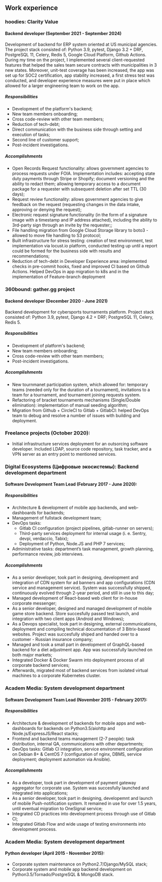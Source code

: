 ## Work experience

### hoodies: Clarity Value
#### Backend developer (September 2021 - September 2024)
Development of backend for ERP system oriented at US municipal agencies. The project stack consisted of: Python 3.9, pytest, Django 3.2 + DRF, PostgreSQL 11, Celery, Redis 5, Google Cloud Platform, Github Actions. During my time on the project, I implemented several client-requested features that helped the sales team secure contracts with municipalities in 3 new states. Moreover, unit-test coverage has been increased, the app was set up for SOC2 certification, app stability increased, a first stress test was conducted, and developer experience measures were put in place which allowed for a larger engineering team to work on the app.

##### Responsibilities
* Development of the platform's backend;
* New team members onboarding;
* Cross code-review with other team members;
* Reduction of tech-debt;
* Direct communication with the business side through setting and execution of tasks;
* Second line of customer support;
* Post-incident investigations.
##### Accomplishments
* Open Records Request functionality: allows government agencies to process requests under FOIA. Implementation includes: accepting state duty payments through Stripe or Shopify; document versioning and the ability to redact them; allowing temporary access to a document package for a requester with subsequent deletion after set TTL (30 days);
* Request review functionality: allows government agencies to give feedback on the request (requesting changes in the data intake, approving or denying the request);
* Electronic request signature functionality (in the form of a signature image with a timestamp and IP address attached), including the ability to 3rd-party sign through an invite by the requester;;
* File handling migration from Google Cloud Storage library to boto3 - allowed to move file handling to S3 protocol;
* Built infrastructure for stress testing: creation of test environment, test implementation via locust.io platform, conducted testing up until a report could be formed for the business side with results and recommendations;
* Reduction of tech-debt in Developer Experience area: implemented checks in pre-commit hooks, fixed and improved CI based on Github Actions. Helped DevOps in app migration to k8s and in the implementation of Feature-branch deployment

### 360bound: gather.gg project
#### Backend developer (December 2020 - June 2021)
Backend development for cybersports tournaments platform. Project stack consisted of: Python 3.9, pytest, Django 4.2 + DRF; PostgreSQL 11, Celery, Redis 5.
##### Responsibilities
* Development of platform's backend;
* New team members onboarding;
* Cross code-review with other team members;
* Post-incident investigations.
##### Accomplishments
* New tournmanet participation system, which allowed for: temporary teams (needed only for the duration of a tournament), invitations to a team for a tournament, and tournament joining requests system.
* Refactoring of bracket tournaments mechanisms (Single/Double elimination): implementation of manual seeding algorithm;
* Migration from Github + CircleCI to Gitlab + GitlabCI: helped DevOps team to debug and resolve a number of issues with building and deployment.

### Freelance projects (October 2020):
* Initial infrastructure services deployment for an outsorcing software developer. Included LDAP, source code repository, task tracker, and a VPN server as an entry point to mentioned services.

### Digital Ecosystems (Цифровые экосистемы): Backend development department
#### Software Development Team Lead (February 2017 - June 2020):
##### Responsibilities
* Architecture & development of mobile app backends, and web-dashboards for backends;
* Management of fullstack development team;
* DevOps tasks:
  * Gitlab CI configuration (project pipelines, gitlab-runner on servers);
  * Third-party services deployment for internal usage (i. e. Sentry, devpi, verdaccio, Tabix);
  * Deployment of Python, Node.JS and PHP 7 services;
* Administrative tasks: department’s task management, growth planning, performance review, job interviews.
##### Accomplishments
* As a senior developer, took part in designing, development and integration of CDN system for ad banners and app configurations (CDN service and management service). System was successfully shipped, continuously evolved through 2-year period, and still in use to this day;
* Managed development of React-based web client for in-house corporate messenger;
* As a senior developer, designed and managed development of mobile game store backend. Store succesfully passed test launch, and integration with two client apps (Android and Windows);
* As a Devops specialist, took part in designing, external communications, deployment and compiling technical documentation of 3 Bitrix-based websites. Project was succesfully shiped and handed over to a customer - Russian insurance company;
* Managed and took a small part in development of GraphQL-based backend for a diet adjustment app. App was successfully launched on both major markets;
* Integrated Docker & Docker Swarm into deployment process of all corporate backend services;
* Afterwards, migrated most of backend services from isolated virtual machines to a corporate Kubernetes cluster.
### Academ Media: System development department
#### Software Development Team Lead (November 2015 - February 2017):
##### Responsibilities
* Architecture & development of backends for mobile apps and web-dashboards for backends on Python3.5/aiohttp and Node.js/ExpressJS/React stacks;
* Frontend and backend teams management (2-7 people): task distribution, internal QA, communications with other departments;
* DevOps tasks: Gitlab CI integration, service environment configuration on Debian 8+ & CentOS 7 (configuration of nginx, DBMS, service deployment; deployment automation via Ansible).
##### Accomplishments
* As a developer, took part in development of payment gateway aggregator for corporate use. System was succesfully launched and integrated into applications;
* As a senior developer, took part in designing, developemnt and launch of mobile Push-notification system. It remained in use for over 1.5 years, until eventual migration to OneSignal service;
* Integrated CD practices into development process through use of Gitlab CI;
* Integrated Gitlab Flow and wide usage of testing environments into development process.  
### Academ Media: System development department
#### Python developer (April 2015 - November 2015):
* Corporate system maintenance on Python2.7/Django/MySQL stack;
* Corporate system and mobile app backend development on Python3.5/Tornado/PostgreSQL & MongoDB stack. 
